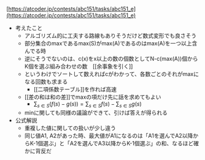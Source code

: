 
[https://atcoder.jp/contests/abc151/tasks/abc151_e](https://atcoder.jp/contests/abc151/tasks/abc151_e)
- 考えたこと
    - アルゴリズム的に工夫する路線もありそうだけど数式変形でも良さそう
    - 部分集合のmaxであるmax(S)がmax(A)であるのはmax(A)を一つ以上含んでる時
    - 逆にそうでないのは、c(x)をx以上の数の個数としてN-c(max(A))個からK個を選ぶ組み合わせの数　[[余事象を引く]]
    - というわけでソートして数えればcがわかって、各数ごとのそれがmaxになる回数も求まる
        - [[二項係数テーブル]]を作れば高速
    - [[差の和は和の差]]でmaxの項だけ先に話を求めてもよい
        - $\sum_{s\in S} (f(s) - g(s)) = \sum_{s\in S} f(s) - \sum_{s\in S} g(s)$
    - minに関しても同様の議論ができて、引けば答えが得られる
- 公式解説
    - 重複した値に関しての扱いが少し違う
    - 同じ値A1, A2があった時、最大値がA1になるのは「A1を選んでA2以降からK-1個選ぶ」と「A2を選んでA3以降からK-1個選ぶ」の和、なるほど確かに背反だ
